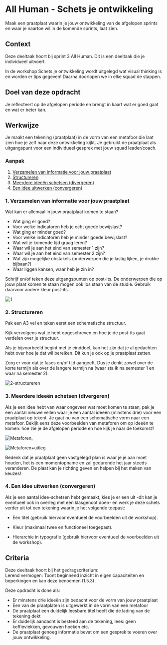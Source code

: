 
# All Human - Schets je ontwikkeling

Maak een praatplaat waarin je jouw ontwikkeling van de afgelopen sprints en waar je naartoe wil in de komende sprints, laat zien.

## Context

Deze deeltaak hoort bij sprint 3 All Human. 
Dit is een deeltaak die je individueel uitvoert.

In de workshop Schets je ontwikkeling wordt uitgelegd wat visual thinking is en worden er tips gegeven!
Daarna doorlopen we in elke squad de stappen.


## Doel van deze opdracht

Je reflecteert op de afgelopen periode en brengt in kaart wat er goed gaat en wat er beter kan.

## Werkwijze

Je maakt een tekening (praatplaat) in de vorm van een metafoor die laat zien hoe je zelf naar deze ontwikkeling kijkt.
Je gebruikt de praatplaat als uitgangspunt voor een individueel gesprek met jouw squad leader/coach.

### Aanpak

1. [Verzamelen van informatie voor jouw praatplaat](#1-verzamelen-van-informatie-voor-jouw-praatplaat)
2. [Structureren](#2-structureren)
3. [Meerdere ideeën schetsen (divergeren)](#3-meerdere-ideeën-schetsen-divergeren)
4. [Een idee uitwerken (convergeren)](#4-een-idee-uitwerken-convergeren)

### 1. Verzamelen van informatie voor jouw praatplaat

Wat kan er allemaal in jouw praatplaat komen te staan?

- Wat ging er goed?
- Voor welke indicatoren heb je echt goede bewijslast?
- Wat ging er minder goed?
- Voor welke indicatoren heb je minder goede bewijslast?
- Wat wil je komende tijd graag leren?
- Waar wil je aan het eind van semester 1 zijn?
- Waar wil je aan het eind van semester 2 zijn?
- Wat zijn mogelijke obstakels (onderwerpen die je lastig lijken, je drukke bijbaan?)
- Waar liggen kansen, waar heb je zin in?


Schrijf en/of teken deze uitgangspunten op post-its.
De onderwerpen die op jouw plaat komen te staan mogen ook los staan van de studie. 
Gebruik daarvoor andere kleur post-its.

![1](https://github.com/fdnd-task/schets-je-ontwikkeling/assets/55133339/d3e20e68-5c18-4514-bb85-3e17e229fb32)




### 2. Structureren

Pak een A3 vel en teken eerst een schematische structuur.

Kijk vervolgens wat je hebt opgeschreven en hoe je de post-its gaat verdelen over je structuur. 

Als je bijvoorbeeld begint met je einddoel, kan het zijn dat je al gedachten hebt over hoe je dat wil bereiken. Dit kun je ook op je praatplaat zetten.

Zorg er voor dat je fases en/of tijd aangeeft. Dus je denkt zowel over de korte termijn als over de langere termijn na (waar sta ik na semester 1 en waar na semester 2).


![2-structureren](https://github.com/fdnd-task/schets-je-ontwikkeling/assets/55133339/969b3812-e644-465b-a9d5-2f125e81fad9)




### 3. Meerdere ideeën schetsen (divergeren)

Als je een idee hebt van waar ongeveer wat moet komen te staan, pak je een aantal nieuwe vellen waar je een aantal ideeën (minstens drie) voor een praatplaat op tekent.
Je gaat nu van een schematische vorm naar een metafoor. Bekijk eens deze voorbeelden van metaforen om op ideeën te komen: hoe zie je de afgelopen periode en hoe kijk je naar de toekomst?



![Metaforen_](https://github.com/fdnd-task/schets-je-ontwikkeling/assets/55133339/893beb3d-ed60-4666-90aa-c0caf02c9e41)




![Metaforen+uitleg](https://github.com/fdnd-task/schets-je-ontwikkeling/assets/55133339/747283fc-bb50-404e-92c4-3e74b73c1f3c)



Bedenk dat je praatplaat geen vastgelegd plan is waar je je aan moet houden, het is een momentopname en zal gedurende het jaar steeds veranderen. 
De plaat kan je richting geven en helpen bij het maken van keuzes!



### 4. Een idee uitwerken (convergeren)

Als je een aantal idee-schetsen hebt gemaakt, kies je er een uit -dit kan je eventueel ook in overleg met een klasgenoot doen- en werk je deze schets verder uit tot een tekening waarin je het volgende toepast:

- Een titel (gebruik hiervoor eventueel de voorbeelden uit de workshop).

- Kleur (maximaal twee en functioneel toegepast).

- Hierarchie in typografie (gebruik hiervoor eventueel de voorbeelden uit de workshop).





## Criteria


Deze deeltaak hoort bij het gedragscriterium:  
Lerend vermogen: Toont beginnend inzicht in eigen capaciteiten en beperkingen en kan deze benoemen (1.5.3)

Deze opdracht is done als:

- Er minstens drie ideeën zijn bedacht voor de vorm van jouw praatplaat
- Een van de praatplaten is uitgewerkt in de vorm van een metafoor
- De praatplaat een duidelijk leesbare titel heeft die de lading van de tekening dekt
- Er duidelijk aandacht is besteed aan de tekening, lees: geen koffievlekken, gevouwen hoeken etc.
- De praatplaat genoeg informatie bevat om een gesprek te voeren over jouw ontwikkeling.
